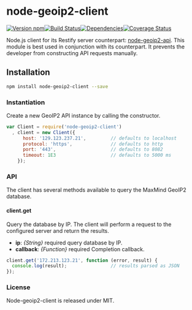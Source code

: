 # node-geoip2-client

[![Version npm][version]](http://browsenpm.org/package/node-geoip2-client)[![Build Status][build]](https://travis-ci.org/observing/node-geoip2-client)[![Dependencies][david]](https://david-dm.org/observing/node-geoip2-client)[![Coverage Status][cover]](https://coveralls.io/r/observing/node-geoip2-client?branch=master)

[version]: http://img.shields.io/npm/v/node-geoip2-client.svg?style=flat-square
[build]: http://img.shields.io/travis/observing/node-geoip2-client/master.svg?style=flat-square
[david]: https://img.shields.io/david/observing/node-geoip2-client.svg?style=flat-square
[cover]: http://img.shields.io/coveralls/observing/node-geoip2-client/master.svg?style=flat-square

Node.js client for its Restify server counterpart: [node-geoip2-api]. This
module is best used in conjunction with its counterpart. It prevents
the developer from constructing API requests manually.

[node-geoip2-api]: https://github.com/observing/node-geoip2-api

## Installation

```sh
npm install node-geoip2-client --save
```

### Instantiation

Create a new GeoIP2 API instance by calling the constructor.

```js
var Client = require('node-geoip2-client')
  , client = new Client({
      host: '129.123.237.21',         // defaults to localhost
      protocol: 'https',              // defaults to http
      port: '443',                    // defaults to 8082
      timeout: 1E3                    // defaults to 5000 ms
    });
```

### API

The client has several methods available to query the MaxMind GeoIP2 database.

#### client.get

Query the database by IP. The client will perform a request to the
configured server and return the results.

- **ip**: _{String}_ required query database by IP.
- **callback**: _{Function}_ required Completion callback.

```js
client.get('172.213.123.21', function (error, result) {
  console.log(result);                // results parsed as JSON
});
```

### License

Node-geoip2-client is released under MIT.